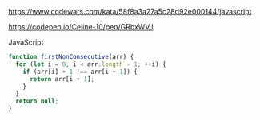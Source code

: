 https://www.codewars.com/kata/58f8a3a27a5c28d92e000144/javascript

https://codepen.io/Celine-10/pen/GRbxWVJ

JavaScript

```js
function firstNonConsecutive(arr) {
  for (let i = 0; i < arr.length - 1; ++i) {
    if (arr[i] + 1 !== arr[i + 1]) {
      return arr[i + 1];
    }
  }
  return null;
}
```
